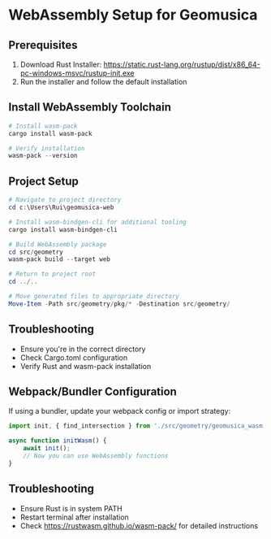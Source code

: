# WebAssembly Setup for Geomusica

## Prerequisites
1. Download Rust Installer: https://static.rust-lang.org/rustup/dist/x86_64-pc-windows-msvc/rustup-init.exe
2. Run the installer and follow the default installation

## Install WebAssembly Toolchain
```powershell
# Install wasm-pack
cargo install wasm-pack

# Verify installation
wasm-pack --version
```

## Project Setup
```powershell
# Navigate to project directory
cd c:\Users\Rui\geomusica-web

# Install wasm-bindgen-cli for additional tooling
cargo install wasm-bindgen-cli

# Build WebAssembly package
cd src/geometry
wasm-pack build --target web

# Return to project root
cd ../..

# Move generated files to appropriate directory
Move-Item -Path src/geometry/pkg/* -Destination src/geometry/
```

## Troubleshooting
- Ensure you're in the correct directory
- Check Cargo.toml configuration
- Verify Rust and wasm-pack installation

## Webpack/Bundler Configuration
If using a bundler, update your webpack config or import strategy:
```javascript
import init, { find_intersection } from './src/geometry/geomusica_wasm.js';

async function initWasm() {
    await init();
    // Now you can use WebAssembly functions
}
```

## Troubleshooting
- Ensure Rust is in system PATH
- Restart terminal after installation
- Check https://rustwasm.github.io/wasm-pack/ for detailed instructions

